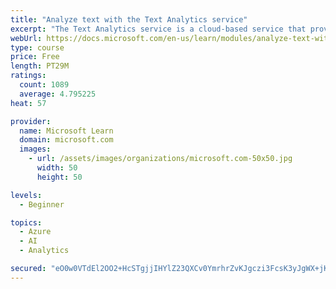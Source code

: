 ```yaml
---
title: "Analyze text with the Text Analytics service"
excerpt: "The Text Analytics service is a cloud-based service that provides advanced natural language processing over raw text for sentiment analysis, key phrase extraction, named entity recognition, and language detection."
webUrl: https://docs.microsoft.com/en-us/learn/modules/analyze-text-with-text-analytics-service/
type: course
price: Free
length: PT29M
ratings:
  count: 1089
  average: 4.795225
heat: 57

provider:
  name: Microsoft Learn
  domain: microsoft.com
  images:
    - url: /assets/images/organizations/microsoft.com-50x50.jpg
      width: 50
      height: 50

levels:
  - Beginner

topics:
  - Azure
  - AI
  - Analytics

secured: "eO0w0VTdEl2OO2+HcSTgjjIHYlZ23QXCv0YmrhrZvKJgczi3FcsK3yJgWX+jKsbLL3EstN9TiTmMm6z9/qtce89YxitBSTOqK98j4HfACwQiA/TevQCuYzW43gwrPepO27HpZm4yX+wDEkMR+Cp6Drz06pGpAhE1yB+eiybjolWow7HUMMcPVkAwZc8+lcqOJSwwnzfZsitIWehy5D8ZQ1Gau8zUE86E5G5oLypo7wx+xcIr/CnG43Jki9RZO3K/tcn2oVCWdXDIPgX9ro1RQQGV2ypSpdt0qGyh7r/VQMxI24MACxjUgvsHIHrvC32E/aco+kI7ijEhiKE/MgmfC4jwYCtlBlKh6J1YxxtkmouEm5//WXzduc/0Vfn2wsfb0InngNXVxmHXgD29rEnbH0nPR2JvgEj9W8skWqyraTs=;xZIVpisFHJzMZ7tiUzL34A=="
---
```


